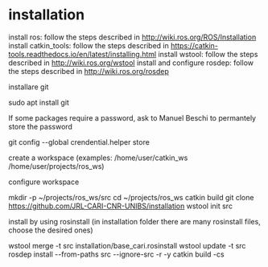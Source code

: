 # installation

install ros: follow the steps described in http://wiki.ros.org/ROS/Installation
install catkin_tools: follow the steps described in https://catkin-tools.readthedocs.io/en/latest/installing.html
install wstool: follow the steps described in http://wiki.ros.org/wstool
install and configure rosdep: follow the steps described in http://wiki.ros.org/rosdep


installare git

sudo apt install git


If some packages require a password, ask to Manuel Beschi
to permantely store the password

git config --global crendential.helper store



create a workspace (examples: /home/user/catkin_ws /home/user/projects/ros_ws)


configure workspace


mkdir -p ~/projects/ros_ws/src
cd ~/projects/ros_ws
catkin build
git clone https://github.com/JRL-CARI-CNR-UNIBS/installation
wstool init src


install by using rosinstall (in installation folder there are many rosinstall files, choose the desired ones)

wstool merge -t src installation/base_cari.rosinstall
wstool update -t src
rosdep install --from-paths src --ignore-src -r -y
catkin build -cs


